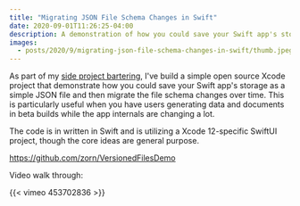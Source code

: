```yaml
---
title: "Migrating JSON File Schema Changes in Swift"
date: 2020-09-01T11:26:25-04:00
description: A demonstration of how you could save your Swift app's storage as a simple JSON file and then migrate the file schema changes over time. This is particularly useful when you have users generating data and documents in beta builds while the app internals are changing a lot.
images:
  - posts/2020/9/migrating-json-file-schema-changes-in-swift/thumb.jpeg
---
```


As part of my [side project bartering](/posts/2020/8/bartering-with-other-developers-on-side-projects/), I've build a simple open source Xcode project that demonstrate how you could save your Swift app's storage as a simple JSON file and then migrate the file schema changes over time. This is particularly useful when you have users generating data and documents in beta builds while the app internals are changing a lot.

The code is in written in Swift and is utilizing a Xcode 12-specific SwiftUI project, though the core ideas are general purpose.

https://github.com/zorn/VersionedFilesDemo

Video walk through:

{{< vimeo 453702836 >}}
